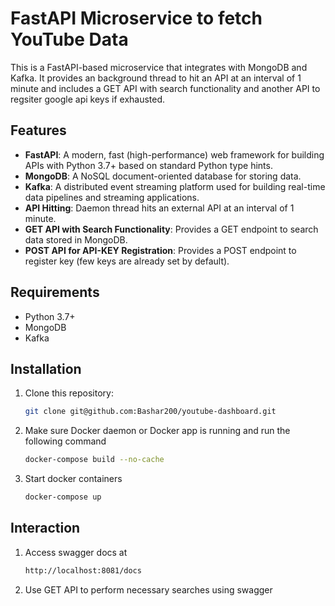 # FastAPI Microservice to fetch YouTube Data

This is a FastAPI-based microservice that integrates with MongoDB and Kafka. It provides an background thread to hit an API at an interval of 1 minute and includes a GET API with search functionality and another API to regsiter google api keys if exhausted.

## Features

- **FastAPI**: A modern, fast (high-performance) web framework for building APIs with Python 3.7+ based on standard Python type hints.
- **MongoDB**: A NoSQL document-oriented database for storing data.
- **Kafka**: A distributed event streaming platform used for building real-time data pipelines and streaming applications.
- **API Hitting**: Daemon thread hits an external API at an interval of 1 minute.
- **GET API with Search Functionality**: Provides a GET endpoint to search data stored in MongoDB.
- **POST API for API-KEY Registration**: Provides a POST endpoint to register key (few keys are already set by default).

## Requirements

- Python 3.7+
- MongoDB
- Kafka

## Installation

1. Clone this repository:

   ```bash
   git clone git@github.com:Bashar200/youtube-dashboard.git

2. Make sure Docker daemon or Docker app is running and run the following command
    ```bash
    docker-compose build --no-cache
3. Start docker containers
    ```bash
    docker-compose up

## Interaction

1. Access swagger docs at 
   ```bash
   http://localhost:8081/docs

2. Use GET API to perform necessary searches using swagger
